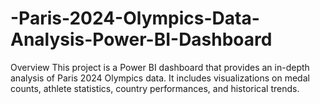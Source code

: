 # -Paris-2024-Olympics-Data-Analysis-Power-BI-Dashboard
Overview This project is a Power BI dashboard that provides an in-depth analysis of Paris 2024 Olympics data. It includes visualizations on medal counts, athlete statistics, country performances, and historical trends.
